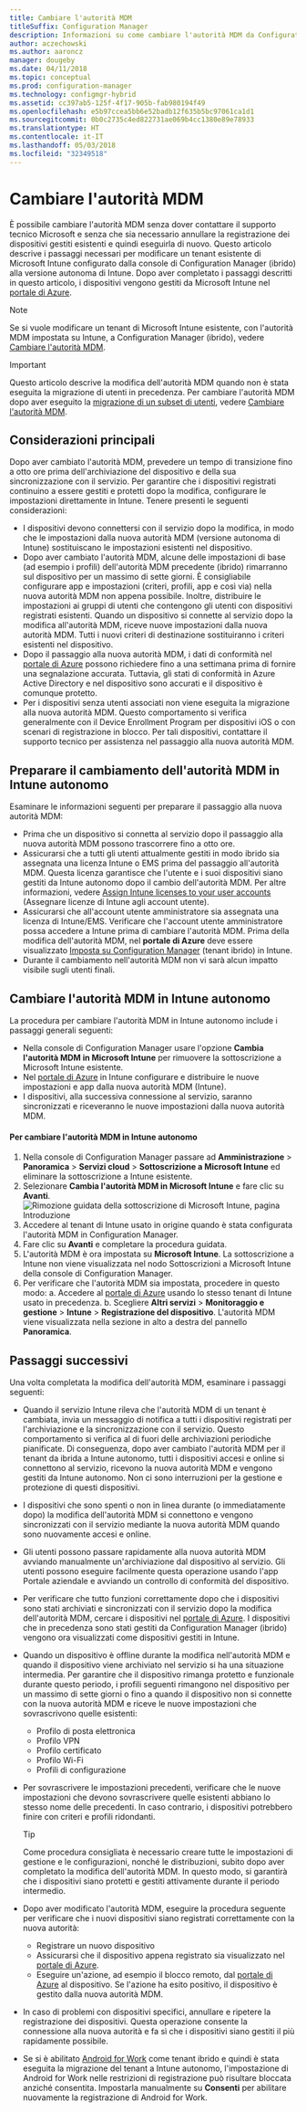 ```yaml
---
title: Cambiare l'autorità MDM
titleSuffix: Configuration Manager
description: Informazioni su come cambiare l'autorità MDM da Configuration Manager (ibrido) a Intune autonomo
author: aczechowski
ms.author: aaroncz
manager: dougeby
ms.date: 04/11/2018
ms.topic: conceptual
ms.prod: configuration-manager
ms.technology: configmgr-hybrid
ms.assetid: cc397ab5-125f-4f17-905b-fab980194f49
ms.openlocfilehash: e5b97ccea5bb6e52badb12f635b5bc97061ca1d1
ms.sourcegitcommit: 0b0c2735c4ed822731ae069b4cc1380e89e78933
ms.translationtype: HT
ms.contentlocale: it-IT
ms.lasthandoff: 05/03/2018
ms.locfileid: "32349518"
---
```

# <a name="change-your-mdm-authority"></a>Cambiare l'autorità MDM
È possibile cambiare l'autorità MDM senza dover contattare il supporto tecnico Microsoft e senza che sia necessario annullare la registrazione dei dispositivi gestiti esistenti e quindi eseguirla di nuovo. Questo articolo descrive i passaggi necessari per modificare un tenant esistente di Microsoft Intune configurato dalla console di Configuration Manager (ibrido) alla versione autonoma di Intune. Dopo aver completato i passaggi descritti in questo articolo, i dispositivi vengono gestiti da Microsoft Intune nel [portale di Azure](https://portal.azure.com). 

> [!Note]    
> Se si vuole modificare un tenant di Microsoft Intune esistente, con l'autorità MDM impostata su Intune, a Configuration Manager (ibrido), vedere [Cambiare l'autorità MDM](https://docs.microsoft.com/intune-classic/deploy-use/change-mdm-authority).

> [!Important]    
> Questo articolo descrive la modifica dell'autorità MDM quando non è stata eseguita la migrazione di utenti in precedenza. Per cambiare l'autorità MDM dopo aver eseguito la [migrazione di un subset di utenti](migrate-hybridmdm-to-intunesa.md), vedere [Cambiare l'autorità MDM](migrate-change-mdm-authority.md).

## <a name="key-considerations"></a>Considerazioni principali
Dopo aver cambiato l'autorità MDM, prevedere un tempo di transizione fino a otto ore prima dell'archiviazione del dispositivo e della sua sincronizzazione con il servizio. Per garantire che i dispositivi registrati continuino a essere gestiti e protetti dopo la modifica, configurare le impostazioni direttamente in Intune. Tenere presenti le seguenti considerazioni:
- I dispositivi devono connettersi con il servizio dopo la modifica, in modo che le impostazioni dalla nuova autorità MDM (versione autonoma di Intune) sostituiscano le impostazioni esistenti nel dispositivo.
- Dopo aver cambiato l'autorità MDM, alcune delle impostazioni di base (ad esempio i profili) dell'autorità MDM precedente (ibrido) rimarranno sul dispositivo per un massimo di sette giorni. È consigliabile configurare app e impostazioni (criteri, profili, app e così via) nella nuova autorità MDM non appena possibile. Inoltre, distribuire le impostazioni ai gruppi di utenti che contengono gli utenti con dispositivi registrati esistenti. Quando un dispositivo si connette al servizio dopo la modifica all'autorità MDM, riceve nuove impostazioni dalla nuova autorità MDM. Tutti i nuovi criteri di destinazione sostituiranno i criteri esistenti nel dispositivo.
- Dopo il passaggio alla nuova autorità MDM, i dati di conformità nel [portale di Azure](https://portal.azure.com) possono richiedere fino a una settimana prima di fornire una segnalazione accurata. Tuttavia, gli stati di conformità in Azure Active Directory e nel dispositivo sono accurati e il dispositivo è comunque protetto.
- Per i dispositivi senza utenti associati non viene eseguita la migrazione alla nuova autorità MDM. Questo comportamento si verifica generalmente con il Device Enrollment Program per dispositivi iOS o con scenari di registrazione in blocco. Per tali dispositivi, contattare il supporto tecnico per assistenza nel passaggio alla nuova autorità MDM.

## <a name="prepare-to-change-the-mdm-authority-to-intune-standalone"></a>Preparare il cambiamento dell'autorità MDM in Intune autonomo
Esaminare le informazioni seguenti per preparare il passaggio alla nuova autorità MDM:
- Prima che un dispositivo si connetta al servizio dopo il passaggio alla nuova autorità MDM possono trascorrere fino a otto ore.
- Assicurarsi che a tutti gli utenti attualmente gestiti in modo ibrido sia assegnata una licenza Intune o EMS prima del passaggio all'autorità MDM. Questa licenza garantisce che l'utente e i suoi dispositivi siano gestiti da Intune autonomo dopo il cambio dell'autorità MDM. Per altre informazioni, vedere [Assign Intune licenses to your user accounts](https://docs.microsoft.com/intune/get-started/start-with-a-paid-subscription-to-microsoft-intune-step-4) (Assegnare licenze di Intune agli account utente).
- Assicurarsi che all'account utente amministratore sia assegnata una licenza di Intune/EMS. Verificare che l'account utente amministratore possa accedere a Intune prima di cambiare l'autorità MDM. Prima della modifica dell'autorità MDM, nel **portale di Azure** deve essere visualizzato [Imposta su Configuration Manager](https://portal.azure.com) (tenant ibrido) in Intune.
- Durante il cambiamento nell'autorità MDM non vi sarà alcun impatto visibile sugli utenti finali. 

## <a name="change-the-mdm-authority-to-intune-standalone"></a>Cambiare l'autorità MDM in Intune autonomo
La procedura per cambiare l'autorità MDM in Intune autonomo include i passaggi generali seguenti:  
- Nella console di Configuration Manager usare l'opzione **Cambia l'autorità MDM in Microsoft Intune** per rimuovere la sottoscrizione a Microsoft Intune esistente.
- Nel [portale di Azure](https://portal.azure.com) in Intune configurare e distribuire le nuove impostazioni e app dalla nuova autorità MDM (Intune).
- I dispositivi, alla successiva connessione al servizio, saranno sincronizzati e riceveranno le nuove impostazioni dalla nuova autorità MDM.

#### <a name="to-change-the-mdm-authority-to-intune-standalone"></a>Per cambiare l'autorità MDM in Intune autonomo
1. Nella console di Configuration Manager passare ad **Amministrazione** &gt; **Panoramica** &gt; **Servizi cloud** &gt; **Sottoscrizione a Microsoft Intune** ed eliminare la sottoscrizione a Intune esistente.
2. Selezionare **Cambia l'autorità MDM in Microsoft Intune** e fare clic su **Avanti**.
   ![Rimozione guidata della sottoscrizione di Microsoft Intune, pagina Introduzione](./media/mdm-change-delete-subscription.png)
3. Accedere al tenant di Intune usato in origine quando è stata configurata l'autorità MDM in Configuration Manager.
4. Fare clic su **Avanti** e completare la procedura guidata.
5. L'autorità MDM è ora impostata su **Microsoft Intune**. La sottoscrizione a Intune non viene visualizzata nel nodo Sottoscrizioni a Microsoft Intune della console di Configuration Manager. 
6. Per verificare che l'autorità MDM sia impostata, procedere in questo modo: a. Accedere al [portale di Azure](https://portal.azure.com) usando lo stesso tenant di Intune usato in precedenza. 
    b. Scegliere **Altri servizi** > **Monitoraggio e gestione** > **Intune** > **Registrazione del dispositivo**. L'autorità MDM viene visualizzata nella sezione in alto a destra del pannello **Panoramica**. 

## <a name="next-steps"></a>Passaggi successivi
Una volta completata la modifica dell'autorità MDM, esaminare i passaggi seguenti:
- Quando il servizio Intune rileva che l'autorità MDM di un tenant è cambiata, invia un messaggio di notifica a tutti i dispositivi registrati per l'archiviazione e la sincronizzazione con il servizio. Questo comportamento si verifica al di fuori delle archiviazioni periodiche pianificate. Di conseguenza, dopo aver cambiato l'autorità MDM per il tenant da ibrida a Intune autonomo, tutti i dispositivi accesi e online si connettono al servizio, ricevono la nuova autorità MDM e vengono gestiti da Intune autonomo. Non ci sono interruzioni per la gestione e protezione di questi dispositivi.
- I dispositivi che sono spenti o non in linea durante (o immediatamente dopo) la modifica dell'autorità MDM si connettono e vengono sincronizzati con il servizio mediante la nuova autorità MDM quando sono nuovamente accesi e online.  
- Gli utenti possono passare rapidamente alla nuova autorità MDM avviando manualmente un'archiviazione dal dispositivo al servizio. Gli utenti possono eseguire facilmente questa operazione usando l'app Portale aziendale e avviando un controllo di conformità del dispositivo.
- Per verificare che tutto funzioni correttamente dopo che i dispositivi sono stati archiviati e sincronizzati con il servizio dopo la modifica dell'autorità MDM, cercare i dispositivi nel [portale di Azure](https://portal.azure.com). I dispositivi che in precedenza sono stati gestiti da Configuration Manager (ibrido) vengono ora visualizzati come dispositivi gestiti in Intune.    
- Quando un dispositivo è offline durante la modifica nell'autorità MDM e quando il dispositivo viene archiviato nel servizio si ha una situazione intermedia. Per garantire che il dispositivo rimanga protetto e funzionale durante questo periodo, i profili seguenti rimangono nel dispositivo per un massimo di sette giorni o fino a quando il dispositivo non si connette con la nuova autorità MDM e riceve le nuove impostazioni che sovrascrivono quelle esistenti:
    - Profilo di posta elettronica
    - Profilo VPN
    - Profilo certificato
    - Profilo Wi-Fi
    - Profili di configurazione
- Per sovrascrivere le impostazioni precedenti, verificare che le nuove impostazioni che devono sovrascrivere quelle esistenti abbiano lo stesso nome delle precedenti. In caso contrario, i dispositivi potrebbero finire con criteri e profili ridondanti.    

  > [!TIP]   
  > Come procedura consigliata è necessario creare tutte le impostazioni di gestione e le configurazioni, nonché le distribuzioni, subito dopo aver completato la modifica dell'autorità MDM. In questo modo, si garantirà che i dispositivi siano protetti e gestiti attivamente durante il periodo intermedio.   
-  Dopo aver modificato l'autorità MDM, eseguire la procedura seguente per verificare che i nuovi dispositivi siano registrati correttamente con la nuova autorità:   
    - Registrare un nuovo dispositivo
    - Assicurarsi che il dispositivo appena registrato sia visualizzato nel [portale di Azure](https://portal.azure.com).
    - Eseguire un'azione, ad esempio il blocco remoto, dal [portale di Azure](https://portal.azure.com) al dispositivo. Se l'azione ha esito positivo, il dispositivo è gestito dalla nuova autorità MDM.
- In caso di problemi con dispositivi specifici, annullare e ripetere la registrazione dei dispositivi. Questa operazione consente la connessione alla nuova autorità e fa sì che i dispositivi siano gestiti il più rapidamente possibile.
- Se si è abilitato [Android for Work](/sccm/mdm/deploy-use/create-configuration-items-for-android-for-work-devices-managed-without-the-client) come tenant ibrido e quindi è stata eseguita la migrazione del tenant a Intune autonomo, l'impostazione di Android for Work nelle restrizioni di registrazione può risultare bloccata anziché consentita. Impostarla manualmente su **Consenti** per abilitare nuovamente la registrazione di Android for Work.<!--512117-->
